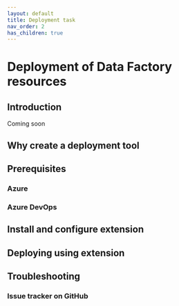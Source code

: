```yaml
---
layout: default
title: Deployment task
nav_order: 2
has_children: true
---
```

# Deployment of Data Factory resources

## Introduction
Coming soon
## Why create a deployment tool

## Prerequisites
### Azure
### Azure DevOps

## Install and configure extension

## Deploying using extension

## Troubleshooting
### Issue tracker on GitHub
